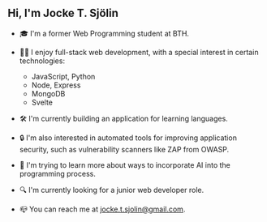 ## Hi, I'm Jocke T. Sjölin

* 🎓 I'm a former Web Programming student at BTH.

* 🧑‍💻️️ I enjoy full-stack web development, with a special interest in certain technologies:

    * JavaScript, Python
    * Node, Express
    * MongoDB
    * Svelte

* 🛠️ I'm currently building an application for learning languages.

* 🔒 I'm also interested in automated tools for improving application security, such as vulnerability scanners like ZAP from OWASP. 

* 🤖 I'm trying to learn more about ways to incorporate AI into the programming process.

* 🔍 I'm currently looking for a junior web developer role. 

* 📪 You can reach me at <jocke.t.sjolin@gmail.com>.
